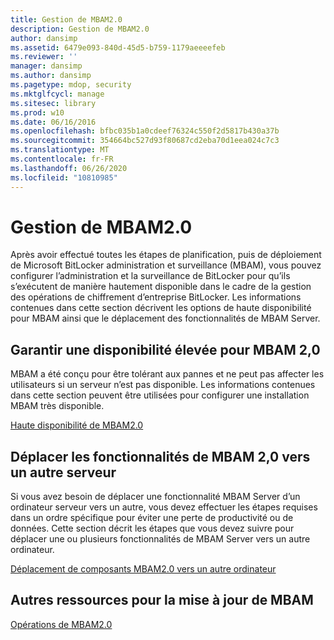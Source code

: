 ```yaml
---
title: Gestion de MBAM2.0
description: Gestion de MBAM2.0
author: dansimp
ms.assetid: 6479e093-840d-45d5-b759-1179aeeeefeb
ms.reviewer: ''
manager: dansimp
ms.author: dansimp
ms.pagetype: mdop, security
ms.mktglfcycl: manage
ms.sitesec: library
ms.prod: w10
ms.date: 06/16/2016
ms.openlocfilehash: bfbc035b1a0cdeef76324c550f2d5817b430a37b
ms.sourcegitcommit: 354664bc527d93f80687cd2eba70d1eea024c7c3
ms.translationtype: MT
ms.contentlocale: fr-FR
ms.lasthandoff: 06/26/2020
ms.locfileid: "10810985"
---
```

# Gestion de MBAM2.0


Après avoir effectué toutes les étapes de planification, puis de déploiement de Microsoft BitLocker administration et surveillance (MBAM), vous pouvez configurer l’administration et la surveillance de BitLocker pour qu’ils s’exécutent de manière hautement disponible dans le cadre de la gestion des opérations de chiffrement d’entreprise BitLocker. Les informations contenues dans cette section décrivent les options de haute disponibilité pour MBAM ainsi que le déplacement des fonctionnalités de MBAM Server.

## Garantir une disponibilité élevée pour MBAM 2,0


MBAM a été conçu pour être tolérant aux pannes et ne peut pas affecter les utilisateurs si un serveur n’est pas disponible. Les informations contenues dans cette section peuvent être utilisées pour configurer une installation MBAM très disponible.

[Haute disponibilité de MBAM2.0](high-availability-for-mbam-20-mbam-2.md)

## Déplacer les fonctionnalités de MBAM 2,0 vers un autre serveur


Si vous avez besoin de déplacer une fonctionnalité MBAM Server d’un ordinateur serveur vers un autre, vous devez effectuer les étapes requises dans un ordre spécifique pour éviter une perte de productivité ou de données. Cette section décrit les étapes que vous devez suivre pour déplacer une ou plusieurs fonctionnalités de MBAM Server vers un autre ordinateur.

[Déplacement de composants MBAM2.0 vers un autre ordinateur](how-to-move-mbam-20-features-to-another-computer-mbam-2.md)

## Autres ressources pour la mise à jour de MBAM


[Opérations de MBAM2.0](operations-for-mbam-20-mbam-2.md)

 

 





